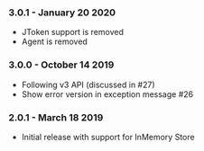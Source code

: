 ### 3.0.1 - January 20 2020
* JToken support is removed
* Agent is removed

### 3.0.0 - October 14 2019
* Following v3 API (discussed in #27)
* Show error version in exception message #26

### 2.0.1 - March 18 2019
* Initial release with support for InMemory Store
